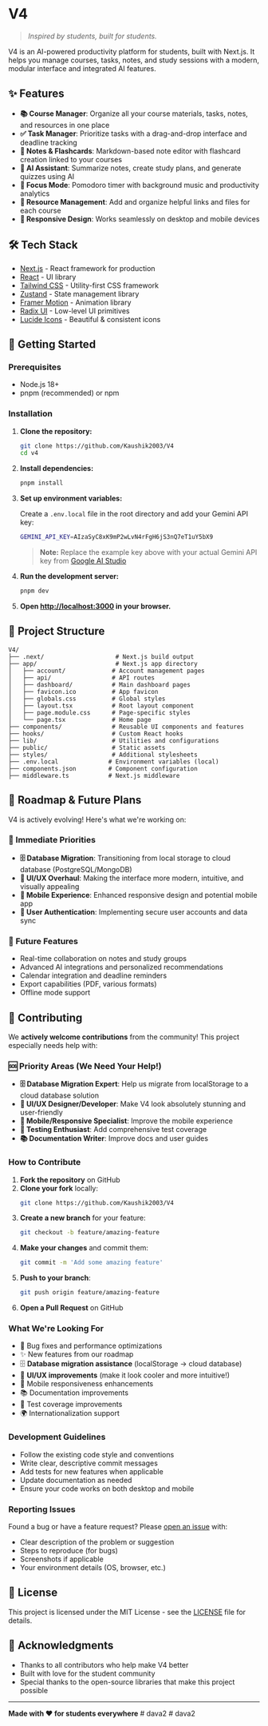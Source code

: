 # V4

> _Inspired by students, built for students._

V4 is an AI-powered productivity platform for students, built with Next.js. It helps you manage courses, tasks, notes, and study sessions with a modern, modular interface and integrated AI features.

## ✨ Features

- **📚 Course Manager**: Organize all your course materials, tasks, notes, and resources in one place
- **✅ Task Manager**: Prioritize tasks with a drag-and-drop interface and deadline tracking
- **📝 Notes & Flashcards**: Markdown-based note editor with flashcard creation linked to your courses
- **🤖 AI Assistant**: Summarize notes, create study plans, and generate quizzes using AI
- **🎯 Focus Mode**: Pomodoro timer with background music and productivity analytics
- **📎 Resource Management**: Add and organize helpful links and files for each course
- **📱 Responsive Design**: Works seamlessly on desktop and mobile devices

## 🛠️ Tech Stack

- [Next.js](https://nextjs.org/) - React framework for production
- [React](https://react.dev/) - UI library
- [Tailwind CSS](https://tailwindcss.com/) - Utility-first CSS framework
- [Zustand](https://zustand-demo.pmnd.rs/) - State management library
- [Framer Motion](https://www.framer.com/motion/) - Animation library
- [Radix UI](https://www.radix-ui.com/) - Low-level UI primitives
- [Lucide Icons](https://lucide.dev/) - Beautiful & consistent icons

## 🚀 Getting Started

### Prerequisites

- Node.js 18+
- pnpm (recommended) or npm

### Installation

1. **Clone the repository:**

   ```bash
   git clone https://github.com/Kaushik2003/V4
   cd v4
   ```

2. **Install dependencies:**

   ```bash
   pnpm install
   ```

3. **Set up environment variables:**

   Create a `.env.local` file in the root directory and add your Gemini API key:

   ```bash
   GEMINI_API_KEY=AIzaSyC8xK9mP2wLvN4rFgH6jS3nQ7eT1uY5bX9
   ```

   > **Note:** Replace the example key above with your actual Gemini API key from [Google AI Studio](https://makersuite.google.com/app/apikey)

4. **Run the development server:**

   ```bash
   pnpm dev
   ```

5. **Open [http://localhost:3000](http://localhost:3000) in your browser.**

## 📁 Project Structure

```
V4/
├── .next/                    # Next.js build output
├── app/                      # Next.js app directory
│   ├── account/             # Account management pages
│   ├── api/                 # API routes
│   ├── dashboard/           # Main dashboard pages
│   ├── favicon.ico          # App favicon
│   ├── globals.css          # Global styles
│   ├── layout.tsx           # Root layout component
│   ├── page.module.css      # Page-specific styles
│   └── page.tsx             # Home page
├── components/              # Reusable UI components and features
├── hooks/                   # Custom React hooks
├── lib/                     # Utilities and configurations
├── public/                  # Static assets
├── styles/                  # Additional stylesheets
├── .env.local              # Environment variables (local)
├── components.json         # Component configuration
├── middleware.ts           # Next.js middleware

```

## 🚀 Roadmap & Future Plans

V4 is actively evolving! Here's what we're working on:

### 🎯 Immediate Priorities

- **🗄️ Database Migration**: Transitioning from local storage to cloud database (PostgreSQL/MongoDB)
- **🎨 UI/UX Overhaul**: Making the interface more modern, intuitive, and visually appealing
- **📱 Mobile Experience**: Enhanced responsive design and potential mobile app
- **🔐 User Authentication**: Implementing secure user accounts and data sync

### 🔮 Future Features

- Real-time collaboration on notes and study groups
- Advanced AI integrations and personalized recommendations
- Calendar integration and deadline reminders
- Export capabilities (PDF, various formats)
- Offline mode support

## 🤝 Contributing

We **actively welcome contributions** from the community! This project especially needs help with:

### 🆘 Priority Areas (We Need Your Help!)

- **🗄️ Database Migration Expert**: Help us migrate from localStorage to a cloud database solution
- **🎨 UI/UX Designer/Developer**: Make V4 look absolutely stunning and user-friendly
- **📱 Mobile/Responsive Specialist**: Improve the mobile experience
- **🧪 Testing Enthusiast**: Add comprehensive test coverage
- **📚 Documentation Writer**: Improve docs and user guides

### How to Contribute

1. **Fork the repository** on GitHub
2. **Clone your fork** locally:
   ```bash
   git clone https://github.com/Kaushik2003/V4
   ```
3. **Create a new branch** for your feature:
   ```bash
   git checkout -b feature/amazing-feature
   ```
4. **Make your changes** and commit them:
   ```bash
   git commit -m 'Add some amazing feature'
   ```
5. **Push to your branch**:
   ```bash
   git push origin feature/amazing-feature
   ```
6. **Open a Pull Request** on GitHub

### What We're Looking For

- 🐛 Bug fixes and performance optimizations
- ✨ New features from our roadmap
- 🗄️ **Database migration assistance** (localStorage → cloud database)
- 🎨 **UI/UX improvements** (make it look cooler and more intuitive!)
- 📱 Mobile responsiveness enhancements
- 📚 Documentation improvements
- 🧪 Test coverage improvements
- 🌍 Internationalization support

### Development Guidelines

- Follow the existing code style and conventions
- Write clear, descriptive commit messages
- Add tests for new features when applicable
- Update documentation as needed
- Ensure your code works on both desktop and mobile

### Reporting Issues

Found a bug or have a feature request? Please [open an issue](https://github.com/Kaushik2003/V4/issues) with:

- Clear description of the problem or suggestion
- Steps to reproduce (for bugs)
- Screenshots if applicable
- Your environment details (OS, browser, etc.)

## 📄 License

This project is licensed under the MIT License - see the [LICENSE](LICENSE) file for details.

## 🙏 Acknowledgments

- Thanks to all contributors who help make V4 better
- Built with love for the student community
- Special thanks to the open-source libraries that make this project possible

---

**Made with ❤️ for students everywhere**
#   d a v a 2 
 
 #   d a v a 2 
 
 
